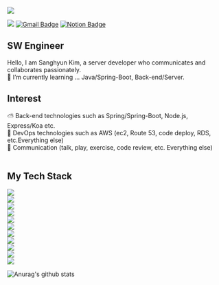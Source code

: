 <img src="https://capsule-render.vercel.app/api?type=Wave&color=auto&height=300&section=header&text=Kim Sanghyeon&fontSize=90"/><br/>

<a href="https://hits.seeyoufarm.com"><img src="https://hits.seeyoufarm.com/api/count/incr/badge.svg?url=https%3A%2F%2Fgithub.com%2Fksh030506&count_bg=%2379C83D&title_bg=%23555555&icon=&icon_color=%23E7E7E7&title=hits&edge_flat=false"/></a>
[![Gmail Badge](https://img.shields.io/badge/Gmail-d14836?style=flat-square&logo=Gmail&logoColor=white&link=llmm030506@gmail.com)](llmm030506@gmail.com) 
[![Notion Badge](http://img.shields.io/badge/Notion%20blog-black?style=flat-square&logo=Notion&link=https://www.notion.so/Kim-Sanghyeon-14a971a3d2a9477c9719d685e2463e73)](https://www.notion.so/Kim-Sanghyeon-14a971a3d2a9477c9719d685e2463e73) 


## SW Engineer
Hello, I am Sanghyun Kim, a server developer who communicates and collaborates passionately.<br/>
🌱 I’m currently learning ... Java/Spring-Boot, Back-end/Server.<br/>

## Interest
⛅ Back-end technologies such as Spring/Spring-Boot, Node.js, Express/Koa etc.<br/>
💼 DevOps technologies such as AWS (ec2, Route 53, code deploy, RDS, etc.Everything else)<br/>
👬 Communication (talk, play, exercise, code review, etc. Everything else)<br/><br/>

## My Tech Stack
<img src="https://img.shields.io/badge/Python-3766AB?style=flat-square&logo=Python&logoColor=white"/></a>  
<img src="https://img.shields.io/badge/C-A8B9CC?style=flat-square&logo=C&logoColor=white"/></a>  
<img src="https://img.shields.io/badge/Java-007396?style=flat-square&logo=Java&logoColor=white"/></a>  
<img src="https://img.shields.io/badge/JavaScript-F7DF1E?style=flat-square&logo=JavaScript&logoColor=white"/></a>  
<img src="https://img.shields.io/badge/AWS-232F3E?style=flat-square&logo=Amazon&logoColor=white"/></a>  
<img src="https://img.shields.io/badge/Spring-6DB33f?style=flat-square&logo=Spring&logoColor=white"/></a>  
<img src="https://img.shields.io/badge/MySQL-4479A1?style=flat-square&logo=MySQL&logoColor=white"/></a>  
<img src="https://img.shields.io/badge/Django-092E20?style=flat-square&logo=Django&logoColor=white"/></a>  
<img src="https://img.shields.io/badge/GitHub-181717?style=flat-square&logo=GitHub&logoColor=white"/></a>  
<img src="https://img.shields.io/badge/Node-339933?style=flat-square&logo=Node.js&logoColor=white"/></a>  
<img src="https://img.shields.io/badge/Oracle-F80000?style=flat-square&logo=Oracle&logoColor=white"/></a>  

![Anurag's github stats](https://github-readme-stats.vercel.app/api?username=ksh030506&show_icons=true)<br/>

<br/>
<br/>

